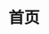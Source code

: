 ---
home: true
layout: Blog
icon: home
title: 首页

heroImage: /logo.png

bgImage: /bg.png
heroText: 'SAIKI'
tagline: '圈的尽头是另一个起点'
heroFullScreen: true



footer: hayakingdom
---